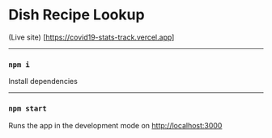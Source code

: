 # Dish Recipe Lookup

(Live site) [https://covid19-stats-track.vercel.app]


-----------------------------------------------------------
### `npm i` 
Install dependencies

-----------------------------------------------------------
### `npm start`  
Runs the app in the development mode on [http://localhost:3000](http://localhost:3000)
